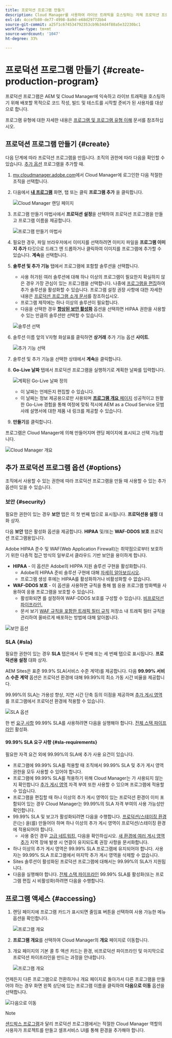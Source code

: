 ```yaml
---
title: 프로덕션 프로그램 만들기
description: Cloud Manager를 사용하여 라이브 트래픽을 호스팅하는 자체 프로덕션 프로그램을 만드는 방법을 알아봅니다.
exl-id: 4ccefb80-de77-4998-8a9d-e68d29772bb4
source-git-commit: a25f1c674534792353cb9b34d4f88a5e32230bc1
workflow-type: tm+mt
source-wordcount: '1047'
ht-degree: 33%

---
```



# 프로덕션 프로그램 만들기 {#create-production-program}

프로덕션 프로그램은 AEM 및 Cloud Manager에 익숙하고 라이브 트래픽을 호스팅하기 위해 배포할 목적으로 코드 작성, 빌드 및 테스트를 시작할 준비가 된 사용자를 대상으로 합니다.

프로그램 유형에 대한 자세한 내용은 [프로그램 및 프로그램 유형 이해](program-types.md) 문서를 참조하십시오.

## 프로덕션 프로그램 만들기 {#create}

다음 단계에 따라 프로덕션 프로그램을 만듭니다. 조직의 권한에 따라 다음을 확인할 수 있습니다. [추가 옵션](#options) 프로그램을 추가할 때.

1. [my.cloudmanager.adobe.com](https://my.cloudmanager.adobe.com/)에서 Cloud Manager에 로그인한 다음 적절한 조직을 선택합니다.

1. 다음에서 **[내 프로그램](/help/implementing/cloud-manager/getting-access-to-aem-in-cloud/editing-programs.md#my-programs)** 화면, 탭 또는 클릭 **프로그램 추가** 을 클릭합니다.

   ![Cloud Manager 랜딩 페이지](assets/log-in.png)

1. 프로그램 만들기 마법사에서 **프로덕션 설정**&#x200B;을 선택하여 프로덕션 프로그램을 만들고 프로그램 이름을 제공합니다.

   ![프로그램 만들기 마법사](assets/create-production-program.png)

1. 필요한 경우, 파일 브라우저에서 이미지를 선택하려면 이미지 파일을 **프로그램 이미지 추가** 타깃으로 드래그 앤 드롭하거나 클릭하여 이미지를 프로그램에 추가할 수 있습니다. **계속**&#x200B;을 선택합니다.

1. **솔루션 및 추가 기능** 탭에서 프로그램에 포함할 솔루션을 선택합니다.

   * 사용 허가된 여러 솔루션에 대해 하나 이상의 프로그램이 필요한지 확실하지 않은 경우 가장 관심이 있는 프로그램을 선택합니다. 나중에 [프로그램을 편집](/help/implementing/cloud-manager/getting-access-to-aem-in-cloud/editing-programs.md)하여 추가 솔루션을 활성화할 수 있습니다. 프로그램 설정 권장 사항에 대한 자세한 내용은 [프로덕션 프로그램 소개 문서](/help/implementing/cloud-manager/getting-access-to-aem-in-cloud/introduction-production-programs.md)를 참조하십시오.
   * 프로그램 제작에는 하나 이상의 솔루션이 필요합니다.
   * 다음을 선택한 경우 **[향상된 보안 활성화](#security)** 옵션을 선택하면 HIPAA 권한을 사용할 수 있는 만큼의 솔루션만 선택할 수 있습니다.

   ![솔루션 선택](assets/setup-prod-select.png)

1. 솔루션 이름 앞의 V자형 화살표를 클릭하면 **상거래** 추가 기능 옵션 **사이트**.

   ![추가 기능 선택](assets/setup-prod-commerce.png)

1. 솔루션 및 추가 기능을 선택한 상태에서 **계속**&#x200B;을 클릭합니다.

1. **Go-Live 날짜** 탭에서 프로덕션 프로그램을 실행하기로 계획한 날짜를 입력합니다.

   ![계획된 Go-Live 날짜 정의](assets/setup-go-live.png)

   * 이 날짜는 언제든지 편집할 수 있습니다.
   * 이 날짜는 정보 제공용으로만 사용되며 [**프로그램 개요** 페이지](/help/implementing/cloud-manager/getting-access-to-aem-in-cloud/editing-programs.md#program-overview) 성공적이고 원활한 Go-Live 경험을 통해 여정에 맞춰 적시에 AEM as a Cloud Service 모범 사례 설명서에 대한 제품 내 링크를 제공할 수 있습니다.

1. **만들기**&#x200B;를 클릭합니다.

프로그램은 Cloud Manager에 의해 만들어지며 랜딩 페이지에 표시되고 선택 가능합니다.

![Cloud Manager 개요](assets/navigate-cm.png)

## 추가 프로덕션 프로그램 옵션 {#options}

조직에서 사용할 수 있는 권한에 따라 프로덕션 프로그램을 만들 때 사용할 수 있는 추가 옵션이 있을 수 있습니다.

### 보안 {#security}

필요한 권한이 있는 경우 **보안** 탭은 의 첫 번째 탭으로 표시됩니다. **프로덕션용 설정** 대화 상자.

다음 **보안** 탭은 활성화 옵션을 제공합니다. **HIPAA** 및/또는 **WAF-DDOS 보호** 프로덕션 프로그램용입니다.

Adobe HIPAA 준수 및 WAF(Web Application Firewall)는 취약점으로부터 보호하기 위한 다층적 접근 방식의 일부로서 클라우드 기반 보안을 용이하게 합니다.

* **HIPAA** - 이 옵션은 Adobe의 HIPPA 지원 솔루션 구현을 활성화합니다.
   * Adobe의 HIPAA 준비 솔루션 구현에 대해 [자세히 알아보십시오](https://www.adobe.com/go/hipaa-ready_kr).
   * 프로그램 생성 후에는 HIPAA를 활성화하거나 비활성화할 수 없습니다.
* **WAF-DDOS 보호** - 이 옵션을 사용하면 규칙을 통해 웹 응용 프로그램 방화벽을 사용하여 응용 프로그램을 보호할 수 있습니다.
   * 활성화되면 를 설정하여 WAF-DDOS 보호를 구성할 수 있습니다. [비프로덕션 파이프라인.](/help/implementing/cloud-manager/configuring-pipelines/configuring-non-production-pipelines.md)
   * 문서 보기 [WAF 규칙을 포함한 트래픽 필터 규칙](/help/security/traffic-filter-rules-including-waf.md) 저장소 내 트래픽 필터 규칙을 관리하여 올바르게 배포하는 방법에 대해 알아봅니다.

![보안 옵션](assets/create-production-program-security.png)

### SLA {#sla}

필요한 권한이 있는 경우 **SLA** 탭은에서 두 번째 또는 세 번째 탭으로 표시됩니다. **프로덕션용 설정** 대화 상자.

AEM Sites은 표준 99.9% SLA(서비스 수준 계약)를 제공합니다. 다음 **99.99% 서비스 수준 계약** 옵션은 프로덕션 환경에 대해 99.99%의 최소 가동 시간 비율을 제공합니다.

99.99%의 SLA는 가용성 향상, 지연 시간 단축 등의 이점을 제공하며 [추가 게시 영역](/help/implementing/cloud-manager/manage-environments.md#multiple-regions) 를 프로그램에서 프로덕션 환경에 적용할 수 있습니다.

![SLA 옵션](assets/create-production-program-sla.png)

한 번 [요구 사항](#sla-requirements) 99.99% SLA를 사용하려면 다음을 실행해야 합니다. [전체 스택 파이프라인](/help/implementing/cloud-manager/configuring-pipelines/configuring-production-pipelines.md) 활성화.

#### 99.99% SLA 요구 사항 {#sla-requirements}

필요한 자격 요건 외에 99.99%의 SLA에 추가 사용 요건이 있습니다.

* 프로그램에 99.99% SLA를 적용할 때 조직에서 99.99% SLA 및 추가 게시 영역 권한을 모두 사용할 수 있어야 합니다.
* 프로그램에 99.99% SLA를 적용하기 위해 Cloud Manager는 가 사용되지 않는지 확인합니다 [추가 게시 영역](/help/implementing/cloud-manager/manage-environments.md#multiple-regions) 자격 부여 또한 사용할 수 있으며 프로그램에 적용할 수 있습니다.
* 프로그램을 편집할 때 하나 이상의 추가 게시 영역이 있는 프로덕션 환경이 이미 포함되어 있는 경우 Cloud Manager는 99.99%의 SLA 자격 부여의 사용 가능성만 확인합니다.
* 99.99% SLA 및 보고가 활성화되려면 다음을 수행합니다. [프로덕션/스테이징 환경](/help/implementing/cloud-manager/manage-environments.md#adding-environments) 은(는) 을(를) 만들어야 하며 하나 이상의 추가 게시 영역이 프로덕션/스테이징 환경에 적용되어야 합니다.
   * 사용 중인 경우 [고급 네트워킹,](/help/security/configuring-advanced-networking.md) 다음을 확인하십시오. [새 환경에 여러 게시 영역 추가](/help/implementing/cloud-manager/manage-environments.md#adding-regions) 지역 장애 발생 시 연결이 유지되도록 권장 사항을 문서화합니다.
* 하나 이상의 추가 게시 영역은 99.99% SLA 프로그램에 유지되어야 합니다. 사용자는 99.99% SLA 프로그램에서 마지막 추가 게시 영역을 삭제할 수 없습니다.
* Sites 솔루션이 활성화된 프로덕션 프로그램에 대해서는 99.99%의 SLA가 지원됩니다.
* 다음을 실행해야 합니다. [전체 스택 파이프라인](/help/implementing/cloud-manager/configuring-pipelines/configuring-production-pipelines.md) 99.99% SLA를 활성화(또는 프로그램 편집 시 비활성화)하려면 다음을 수행합니다.

## 프로그램 액세스 {#accessing}

1. 랜딩 페이지에 프로그램 카드가 표시되면 줄임표 버튼을 선택하여 사용 가능한 메뉴 옵션을 확인합니다.

   ![프로그램 개요](assets/program-overview.png)

1. **프로그램 개요**&#x200B;를 선택하여 Cloud Manager의 **개요** 페이지로 이동합니다.

1. 개요 페이지의 기본 콜 투 액션 카드는 환경, 비프로덕션 파이프라인 및 마지막으로 프로덕션 파이프라인을 만드는 과정을 안내합니다.

   ![프로그램 개요](assets/set-up-prod5.png)

언제든지 다른 프로그램으로 전환하거나 개요 페이지로 돌아가서 다른 프로그램을 만들어야 하는 경우 화면 왼쪽 상단에 있는 프로그램 이름을 클릭하여 **다음으로 이동** 옵션을 선택합니다.

![다음으로 이동](assets/create-program-a1.png)

>[!NOTE]
>
>[샌드박스 프로그램](introduction-sandbox-programs.md#auto-creation)과 달리 프로덕션 프로그램에서는 적절한 Cloud Manager 역할의 사용자가 프로젝트를 만들고 셀프서비스 UI를 통해 환경을 추가해야 합니다.
